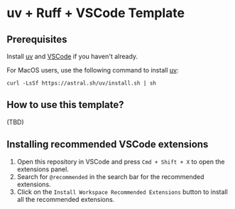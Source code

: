 # uv + Ruff + VSCode Template

## Prerequisites

Install [uv](https://docs.astral.sh/uv/) and [VSCode](https://code.visualstudio.com/download) if you haven't already.

For MacOS users, use the following command to install [uv](https://docs.astral.sh/uv/):

```shell
curl -LsSf https://astral.sh/uv/install.sh | sh
```

## How to use this template?

(TBD)

## Installing recommended VSCode extensions

1. Open this repository in VSCode and press `Cmd + Shift + X` to open the extensions panel.
2. Search for `@recommended` in the search bar for the recommended extensions.
3. Click on the `Install Workspace Recommended Extensions` button to install all the recommended extensions.
